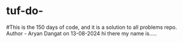 # tuf-do-
#This is the 150 days of code, and it is a solution to all problems repo.
Author - Aryan Dangat
on 13-08-2024
hi there my name is.....
